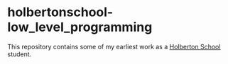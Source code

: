# holbertonschool-low_level_programming

This repository contains some of my earliest work as a [Holberton School](https://www.holbertontulsa.com) student.
